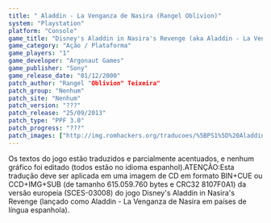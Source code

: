 ```yaml
---
title: " Aladdin - La Venganza de Nasira (Rangel Oblivion)"
system: "Playstation"
platform: "Console"
game_title: "Disney's Aladdin in Nasira's Revenge (aka Aladdin - La Venganza de Nasira)"
game_category: "Ação / Plataforma"
game_players: "1"
game_developer: "Argonaut Games"
game_publisher: "Sony"
game_release_date: "01/12/2000"
patch_author: "Rangel "Oblivion" Teixeira"
patch_group: "Nenhum"
patch_site: "Nenhum"
patch_version: "???"
patch_release: "25/09/2013"
patch_type: "PPF 3.0"
patch_progress: "???"
patch_images: ["http://img.romhackers.org/traducoes/%5BPS1%5D%20Aladdin%20-%20La%20Venganza%20de%20Nasira%20-%20Rangel%20Oblivion%20-%201.jpg","http://img.romhackers.org/traducoes/%5BPS1%5D%20Aladdin%20-%20La%20Venganza%20de%20Nasira%20-%20Rangel%20Oblivion%20-%202.jpg","http://img.romhackers.org/traducoes/%5BPS1%5D%20Aladdin%20-%20La%20Venganza%20de%20Nasira%20-%20Rangel%20Oblivion%20-%203.jpg"]
---
```

Os textos do jogo estão traduzidos e parcialmente acentuados, e nenhum gráfico foi editado (todos estão no idioma espanhol).ATENÇÃO:Esta tradução deve ser aplicada em uma imagem de CD em formato BIN+CUE ou CCD+IMG+SUB (de tamanho 615.059.760 bytes e CRC32 8107F0A1) da versão europeia (SCES-03008) do jogo Disney's Aladdin in Nasira's Revenge (lançado como Aladdin - La Venganza de Nasira em países de língua espanhola).